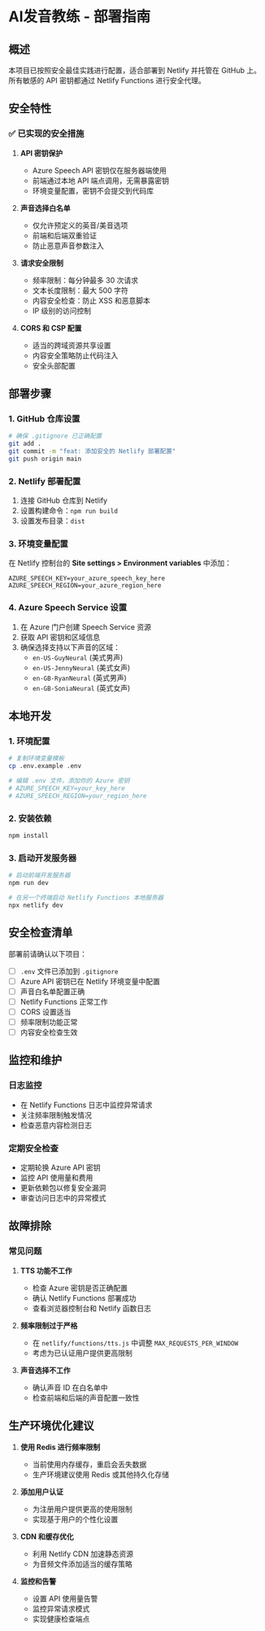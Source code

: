 # AI发音教练 - 部署指南

## 概述

本项目已按照安全最佳实践进行配置，适合部署到 Netlify 并托管在 GitHub 上。所有敏感的 API 密钥都通过 Netlify Functions 进行安全代理。

## 安全特性

### ✅ 已实现的安全措施

1. **API 密钥保护**
   - Azure Speech API 密钥仅在服务器端使用
   - 前端通过本地 API 端点调用，无需暴露密钥
   - 环境变量配置，密钥不会提交到代码库

2. **声音选择白名单**
   - 仅允许预定义的英音/美音选项
   - 前端和后端双重验证
   - 防止恶意声音参数注入

3. **请求安全限制**
   - 频率限制：每分钟最多 30 次请求
   - 文本长度限制：最大 500 字符
   - 内容安全检查：防止 XSS 和恶意脚本
   - IP 级别的访问控制

4. **CORS 和 CSP 配置**
   - 适当的跨域资源共享设置
   - 内容安全策略防止代码注入
   - 安全头部配置

## 部署步骤

### 1. GitHub 仓库设置

```bash
# 确保 .gitignore 已正确配置
git add .
git commit -m "feat: 添加安全的 Netlify 部署配置"
git push origin main
```

### 2. Netlify 部署配置

1. 连接 GitHub 仓库到 Netlify
2. 设置构建命令：`npm run build`
3. 设置发布目录：`dist`

### 3. 环境变量配置

在 Netlify 控制台的 **Site settings > Environment variables** 中添加：

```
AZURE_SPEECH_KEY=your_azure_speech_key_here
AZURE_SPEECH_REGION=your_azure_region_here
```

### 4. Azure Speech Service 设置

1. 在 Azure 门户创建 Speech Service 资源
2. 获取 API 密钥和区域信息
3. 确保选择支持以下声音的区域：
   - `en-US-GuyNeural` (美式男声)
   - `en-US-JennyNeural` (美式女声)
   - `en-GB-RyanNeural` (英式男声)
   - `en-GB-SoniaNeural` (英式女声)

## 本地开发

### 1. 环境配置

```bash
# 复制环境变量模板
cp .env.example .env

# 编辑 .env 文件，添加你的 Azure 密钥
# AZURE_SPEECH_KEY=your_key_here
# AZURE_SPEECH_REGION=your_region_here
```

### 2. 安装依赖

```bash
npm install
```

### 3. 启动开发服务器

```bash
# 启动前端开发服务器
npm run dev

# 在另一个终端启动 Netlify Functions 本地服务器
npx netlify dev
```

## 安全检查清单

部署前请确认以下项目：

- [ ] `.env` 文件已添加到 `.gitignore`
- [ ] Azure API 密钥已在 Netlify 环境变量中配置
- [ ] 声音白名单配置正确
- [ ] Netlify Functions 正常工作
- [ ] CORS 设置适当
- [ ] 频率限制功能正常
- [ ] 内容安全检查生效

## 监控和维护

### 日志监控

- 在 Netlify Functions 日志中监控异常请求
- 关注频率限制触发情况
- 检查恶意内容检测日志

### 定期安全检查

- 定期轮换 Azure API 密钥
- 监控 API 使用量和费用
- 更新依赖包以修复安全漏洞
- 审查访问日志中的异常模式

## 故障排除

### 常见问题

1. **TTS 功能不工作**
   - 检查 Azure 密钥是否正确配置
   - 确认 Netlify Functions 部署成功
   - 查看浏览器控制台和 Netlify 函数日志

2. **频率限制过于严格**
   - 在 `netlify/functions/tts.js` 中调整 `MAX_REQUESTS_PER_WINDOW`
   - 考虑为已认证用户提供更高限制

3. **声音选择不工作**
   - 确认声音 ID 在白名单中
   - 检查前端和后端的声音配置一致性

## 生产环境优化建议

1. **使用 Redis 进行频率限制**
   - 当前使用内存缓存，重启会丢失数据
   - 生产环境建议使用 Redis 或其他持久化存储

2. **添加用户认证**
   - 为注册用户提供更高的使用限制
   - 实现基于用户的个性化设置

3. **CDN 和缓存优化**
   - 利用 Netlify CDN 加速静态资源
   - 为音频文件添加适当的缓存策略

4. **监控和告警**
   - 设置 API 使用量告警
   - 监控异常请求模式
   - 实现健康检查端点